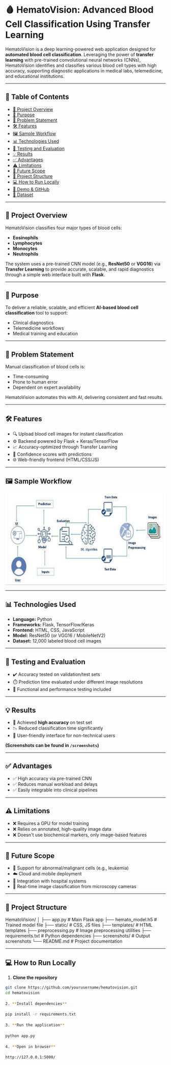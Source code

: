 # 🩸 HematoVision: Advanced Blood Cell Classification Using Transfer Learning

HematoVision is a deep learning-powered web application designed for **automated blood cell classification**. Leveraging the power of **transfer learning** with pre-trained convolutional neural networks (CNNs), HematoVision identifies and classifies various blood cell types with high accuracy, supporting diagnostic applications in medical labs, telemedicine, and educational institutions.

---

## 📌 Table of Contents

- [🚀 Project Overview](#-project-overview)
- [🎯 Purpose](#-purpose)
- [🧠 Problem Statement](#-problem-statement)
- [🛠️ Features](#-features)
- [🖼️ Sample Workflow](#-sample-workflow)
- [📊 Technologies Used](#-technologies-used)
- [🧪 Testing and Evaluation](#-testing-and-evaluation)
- [💡 Results](#-results)
- [✅ Advantages](#-advantages)
- [⚠️ Limitations](#️-limitations)
- [🔭 Future Scope](#-future-scope)
- [📁 Project Structure](#-project-structure)
- [💻 How to Run Locally](#-how-to-run-locally)
- [🔗 Demo & GitHub](#-demo--github)
- [📂 Dataset](#-dataset)

---

## 🚀 Project Overview

HematoVision classifies four major types of blood cells:
- **Eosinophils**
- **Lymphocytes**
- **Monocytes**
- **Neutrophils**

The system uses a pre-trained CNN model (e.g., **ResNet50** or **VGG16**) via **Transfer Learning** to provide accurate, scalable, and rapid diagnostics through a simple web interface built with **Flask**.

---

## 🎯 Purpose

To deliver a reliable, scalable, and efficient **AI-based blood cell classification** tool to support:
- Clinical diagnostics
- Telemedicine workflows
- Medical training and education

---

## 🧠 Problem Statement

Manual classification of blood cells is:
- Time-consuming
- Prone to human error
- Dependent on expert availability

HematoVision automates this with AI, delivering consistent and fast results.

---

## 🛠️ Features

- 🔍 Upload blood cell images for instant classification
- ⚙️ Backend powered by Flask + Keras/TensorFlow
- 📈 Accuracy-optimized through Transfer Learning
- 💬 Confidence scores with predictions
- 🌐 Web-friendly frontend (HTML/CSS/JS)

---

## 🖼️ Sample Workflow

![Workflow](static/Screenshot%202025-06-30%20181026.png)


---

## 📊 Technologies Used

- **Language:** Python
- **Frameworks:** Flask, TensorFlow/Keras
- **Frontend:** HTML, CSS, JavaScript
- **Model:** ResNet50 (or VGG16 / MobileNetV2)
- **Dataset:** 12,000 labeled blood cell images

---

## 🧪 Testing and Evaluation

- ✔️ Accuracy tested on validation/test sets
- ⏱️ Prediction time evaluated under different image resolutions
- 🧪 Functional and performance testing included

---

## 💡 Results

- 🧠 Achieved **high accuracy** on test set
- 📉 Reduced classification time significantly
- 📸 User-friendly interface for non-technical users

**(Screenshots can be found in `/screenshots`)**

---

## ✅ Advantages

- ✅ High accuracy via pre-trained CNN
- ✅ Reduces manual workload and delays
- ✅ Easily integrable into clinical pipelines

---

## ⚠️ Limitations

- ❌ Requires a GPU for model training
- ❌ Relies on annotated, high-quality image data
- ❌ Doesn't use biochemical markers, only image-based features

---

## 🔭 Future Scope

- 🔬 Support for abnormal/malignant cells (e.g., leukemia)
- ☁️ Cloud and mobile deployment
- 🏥 Integration with hospital systems
- 🔴 Real-time image classification from microscopy cameras

---

## 📁 Project Structure

HematoVision/
│
├── app.py # Main Flask app
├── hemato_model.h5 # Trained model file
├── static/ # CSS, JS files
├── templates/ # HTML templates
├── preprocessing.py # Image preprocessing utilities
├── requirements.txt # Python dependencies
├── screenshots/ # Output screenshots
└── README.md # Project documentation


---

## 💻 How to Run Locally

1. **Clone the repository**
```bash
git clone https://github.com/yourusername/hematovision.git
cd hematovision

2. **Install dependencies**

pip install -r requirements.txt

3. **Run the application**

python app.py

4. **Open in browser**

http://127.0.0.1:5000/
